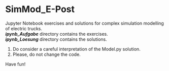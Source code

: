 # SimMod_E-Post
Jupyter Notebook exercises and solutions for complex simulation modelling of electric trucks.\
***ipynb_Aufgabe*** directory contains the exercises.\
***ipynb_Loesung*** directory contains the solutions.
1) Do consider a careful interpretation of the Model.py solution.
2) Please, do not change the code.

Have fun!
